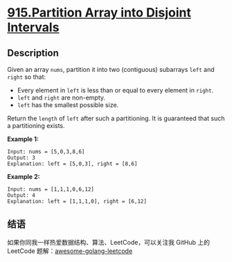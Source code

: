 # [915.Partition Array into Disjoint Intervals][title]


## Description
Given an array `nums`, partition it into two (contiguous) subarrays `left` and `right` so that:

 - Every element in `left` is less than or equal to every element in `right`.
 - `left` and `right` are non-empty.
 - `left` has the smallest possible size.

Return the `length` of `left` after such a partitioning. It is guaranteed that such a partitioning exists.

**Example 1:**

```
Input: nums = [5,0,3,8,6]
Output: 3
Explanation: left = [5,0,3], right = [8,6]
```

__Example 2:__

```
Input: nums = [1,1,1,0,6,12]
Output: 4
Explanation: left = [1,1,1,0], right = [6,12]
```

## 结语

如果你同我一样热爱数据结构、算法、LeetCode，可以关注我 GitHub 上的 LeetCode 题解：[awesome-golang-leetcode][me]

[title]: https://leetcode.com/problems/partition-array-into-disjoint-intervals/
[me]: https://github.com/kylesliu/awesome-golang-algorithm
